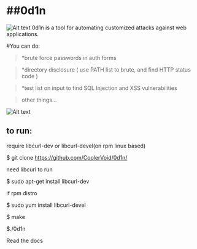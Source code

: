 ##0d1n
=====
![Alt text](https://github.com/CoolerVoid/0d1n/blob/master/doc/images/overview1.png)
0d1n is a tool for automating customized attacks against web applications.


#You can do: 

> *brute force passwords in auth forms

> *directory disclosure ( use PATH list to brute, and find HTTP status code )

> *test list on input to find SQL Injection and XSS vulnerabilities 

> other things...

                             
![Alt text](https://github.com/CoolerVoid/0d1n/blob/master/doc/images/tables.png)

## to run:

require libcurl-dev or libcurl-devel(on rpm linux based)

$ git clone https://github.com/CoolerVoid/0d1n/

 
need libcurl to run

  
$ sudo apt-get install libcurl-dev

if rpm distro

$ sudo yum install libcurl-devel

$ make

$./0d1n



Read the docs
